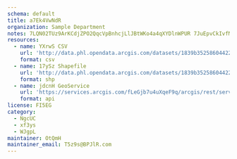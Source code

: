 ```yaml
---
schema: default
title: a7Ek4VwNdR 
organization: Sample Department 
notes: 7LQN02TUz9ArKCdjZPO2QqcVpBnhcjLlJBtWKo4a4qXYDlnWPUR 7JuEpvCkIvfMNhZ18kFGwbmambH3s16Tey5t ygA6u8ie9xr 
resources:
  - name: YXrwS CSV
    url: 'http://data.phl.opendata.arcgis.com/datasets/1839b35258604422b0b520cbb668df0d_0.csv'
    format: csv
  - name: 17ySz Shapefile
    url: 'http://data.phl.opendata.arcgis.com/datasets/1839b35258604422b0b520cbb668df0d_0.zip'
    format: shp
  - name: jdcnH GeoService
    url: 'https://services.arcgis.com/fLeGjb7u4uXqeF9q/arcgis/rest/services/Air_Monitoring_Stations/FeatureServer/0/query'
    format: api
license: FI5EG 
category:
  - NgcUC 
  - xf3ys 
  - WJgpL 
maintainer: OtQmH  
maintainer_email: T5z9s@BPJlR.com
---
```

